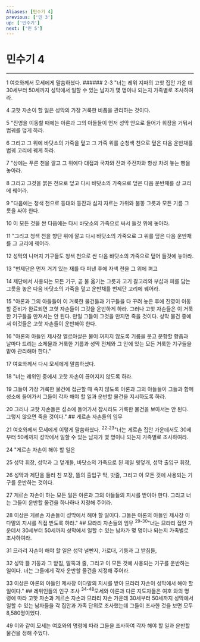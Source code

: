 ```yaml
---
Aliases: [민수기 4]
previous: ['민 3']
up: ['민수기']
next: ['민 5']
---
```

# 민수기 4

***


1 여호와께서 모세에게 말씀하셨다. ###### 2-3 "너는 레위 지파의 고핫 집안 가운 데 30세부터 50세까지 성막에서 일할 수 있는 남자가 몇 명이나 되는지 가족별로 조사하여라. 

4 고핫 자손이 할 일은 성막의 가장 거룩한 비품을 관리하는 것이다. 

5 "진영을 이동할 때에는 아론과 그의 아들들이 먼저 성막 안으로 들어가 휘장을 거둬서 법궤를 덮게 하라. 

6 그리고 그 위에 바닷소의 가죽을 덮고 그 가죽 위를 순청색 천으로 덮은 다음 운반채를 법궤 고리에 꿰게 하라. 

7 "상에는 푸른 천을 깔고 그 위에다 대접과 국자와 잔과 주전자와 항상 차려 놓는 빵을 놓아라. 

8 그리고 그것을 붉은 천으로 덮고 다시 바닷소의 가죽으로 덮은 다음 운반채를 상 고리에 꿰어라. 

9 "다음에는 청색 천으로 등대와 등잔과 심지 자르는 가위와 불똥 그릇과 모든 기름 그릇을 싸야 한다. 

10 이 모든 것을 싼 다음에는 다시 바닷소의 가죽으로 싸서 들것 위에 놓아라. 

11 "그리고 청색 천을 향단 위에 깔고 다시 바닷소의 가죽으로 그 위를 덮은 다음 운반채를 그 고리에 꿰어라. 

12 성막의 나머지 기구들도 청색 천으로 싼 다음 바닷소의 가죽으로 덮어 들것에 놓아라. 

13 "번제단은 먼저 거기 있는 재를 다 퍼낸 후에 자색 천을 그 위에 펴고 

14 제단에서 사용되는 모든 기구, 곧 불 옮기는 그릇과 고기 갈고리와 부삽과 피를 담는 그릇을 놓은 다음 바닷소의 가죽을 덮고 운반채를 번제단 고리에 꿰어라. 

15 "아론과 그의 아들들이 이 거룩한 물건들과 기구들을 다 꾸려 놓은 후에 진영이 이동할 준비가 완료되면 고핫 자손들이 그것을 운반하게 하라. 그러나 고핫 자손들은 이 거룩한 기구들을 만져서는 안 된다. 만일 그들이 그것을 만지면 죽을 것이다. 성막 물건 중에서 이것들은 고핫 자손들이 운반해야 한다. 

16 "아론의 아들인 제사장 엘르아살은 불이 꺼지지 않도록 기름을 붓고 분향할 향품과 날마다 드리는 소제물과 거룩한 기름과 성막 전체와 그 안에 있는 모든 거룩한 기구들을 맡아 관리해야 한다." 

17 여호와께서 다시 모세에게 말씀하셨다. 

18 "너는 레위인 중에서 고핫 자손이 끊어지지 않도록 하라. 

19 그들이 가장 거룩한 물건에 접근할 때 죽지 않도록 아론과 그의 아들들이 그들과 함께 성소에 들어가서 그들이 각자 해야 할 일과 운반할 물건을 지시하도록 하라. 

20 그러나 고핫 자손들은 성소에 들어가서 잠시라도 거룩한 물건을 보아서는 안 된다. 그렇지 않으면 죽을 것이다." ## 게르손 자손들의 임무 

21 여호와께서 모세에게 이렇게 말씀하셨다. <sup class="versenum">22-23</sup>"너는 게르손 집안 가운데서도 30세 부터 50세까지 성막에서 일할 수 있는 남자가 몇 명이나 되는지 가족별로 조사하여라. 

24 "게르손 자손이 해야 할 일은 

25 성막 휘장, 성막과 그 덮개들, 바닷소의 가죽으로 된 제일 윗덮개, 성막 출입구 휘장, 

26 성막과 제단을 둘러 친 포장, 뜰의 출입구 막, 밧줄, 그리고 이 모든 것에 사용되는 기구를 운반하는 것이다. 

27 게르손 자손이 하는 모든 일은 아론과 그의 아들들의 지시를 받아야 한다. 그리고 너는 그들이 운반할 물건을 하나하나 지정해 주어라. 

28 이상은 게르손 자손들이 성막에서 해야 할 일이다. 그들은 아론의 아들인 제사장 이다말의 지시를 직접 받도록 하라." ## 므라리 자손들의 임무 <sup class="versenum">29-30</sup>"너는 므라리 집안 가운데서 30세부터 50세까지 성막에서 일할 수 있는 남자가 몇 명이나 되는지 가족별로 조사하여라. 

31 므라리 자손이 해야 할 일은 성막 널빤지, 가로대, 기둥과 그 받침들, 

32 성막 뜰 기둥과 그 받침, 말뚝과 줄, 그리고 이 모든 것에 사용되는 기구를 운반하는 일이다. 너는 그들에게 각자 운반할 물건을 지정해 주어라. 

33 이상은 아론의 아들인 제사장 이다말의 지시를 받아 므라리 자손이 성막에서 해야 할 일이다." ## 레위인들의 인구 조사 <sup class="versenum">34-48</sup>모세와 아론과 다른 지도자들은 여호 와의 명령에 따라 고핫 자손과 게르손 자손과 므라리 자손 가운데 30세부터 50세까지 성막에서 일할 수 있는 남자들을 각 집안과 가족 단위로 조사했는데 그들이 조사한 것을 보면 모두 8,580명이었다. 

49 이와 같이 모세는 여호와의 명령에 따라 그들을 조사하여 각자 해야 할 일과 운반할 물건을 정해 주었다.
